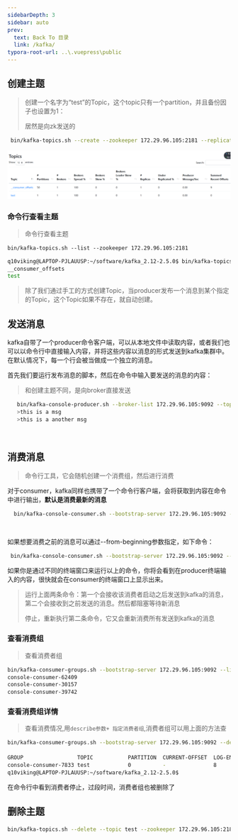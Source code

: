 ```yaml
---
sidebarDepth: 3
sidebar: auto
prev:
  text: Back To 目录
  link: /kafka/
typora-root-url: ..\.vuepress\public
---
```






## 创建主题

> 创建一个名字为“test”的Topic，这个topic只有一个partition，并且备份因子也设置为1：
>
> 居然是向zk发送的

```sh
 bin/kafka-topics.sh --create --zookeeper 172.29.96.105:2181 --replication-factor 1 --partitions 1 --topic test
```

![image-20230422130723654](/images/kafka/image-20230422130723654.png)



### 命令行查看主题

> 命令行查看主题

```
bin/kafka-topics.sh --list --zookeeper 172.29.96.105:2181
```

```sh
q10viking@LAPTOP-PJLAUUSP:~/software/kafka_2.12-2.5.0$ bin/kafka-topics.sh --list --zookeeper 172.29.96.105:2181
__consumer_offsets
test
```

> 除了我们通过手工的方式创建Topic，当producer发布一个消息到某个指定的Topic，这个Topic如果不存在，就自动创建。





## **发送消息**

kafka自带了一个producer命令客户端，可以从本地文件中读取内容，或者我们也可以以命令行中直接输入内容，并将这些内容以消息的形式发送到kafka集群中。在默认情况下，每一个行会被当做成一个独立的消息。

首先我们要运行发布消息的脚本，然后在命令中输入要发送的消息的内容：

 

> 和创建主题不同，是向broker直接发送

```sh
   bin/kafka-console-producer.sh --broker-list 172.29.96.105:9092 --topic test  
   >this is a msg 
   >this is a another msg       
```

​     



## **消费消息**

> 命令行工具，它会随机创建一个消费组，然后进行消费

对于consumer，kafka同样也携带了一个命令行客户端，会将获取到内容在命令中进行输出，**默认是消费最新的消息**

```sh
  bin/kafka-console-consumer.sh --bootstrap-server 172.29.96.105:9092 --topic test 
```

​                

如果想要消费之前的消息可以通过--from-beginning参数指定，如下命令：

```sh
 bin/kafka-console-consumer.sh --bootstrap-server 172.29.96.105:9092 --from-beginning --topic test        
```

  如果你是通过不同的终端窗口来运行以上的命令，你将会看到在producer终端输入的内容，很快就会在consumer的终端窗口上显示出来。

> 运行上面两条命令：第一个会接收该消费者启动之后发送到kafka的消息，第二个会接收到之前发送的消息。然后都阻塞等待新消息
>
> 停止，重新执行第二条命令，它又会重新消费所有发送到kafka的消息



### 查看消费组

> 查看消费者组

```sh
bin/kafka-consumer-groups.sh --bootstrap-server 172.29.96.105:9092 --list
console-consumer-62409
console-consumer-30157
console-consumer-39742
```

### 查看消费组详情

> 查看消费情况,用`describe参数+ 指定消费者组`,消费者组可以用上面的方法查

```sh
bin/kafka-consumer-groups.sh --bootstrap-server 172.29.96.105:9092 --describe --group console-consumer-39742

GROUP                 TOPIC           PARTITION  CURRENT-OFFSET  LOG-END-OFFSET  LAG             CONSUMER-ID                                                           HOST            CLIENT-ID
console-consumer-7833 test            0          -               8               -               consumer-console-consumer-7833-1-af2bb035-e273-43a3-999a-65c7e63b3dc1 /172.29.96.105  consumer-console-consumer-7833-1
q10viking@LAPTOP-PJLAUUSP:~/software/kafka_2.12-2.5.0$
```



在命令行中看到消费者停止，过段时间，消费者组也被删除了



## **删除主题**

```sh
bin/kafka-topics.sh --delete --topic test --zookeeper 172.29.96.105:2181
```





